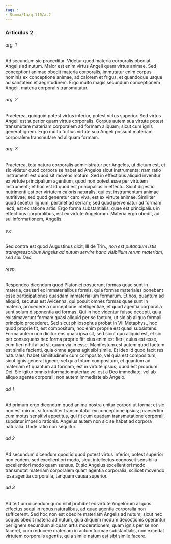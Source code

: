 ```yaml
---
tags : 
- Summa/Ia/q.110/a.2
---
```


### Articulus 2

###### arg. 1
Ad secundum sic proceditur. Videtur quod materia corporalis obediat Angelis ad nutum. Maior est enim virtus Angeli quam virtus animae. Sed conceptioni animae obedit materia corporalis, immutatur enim corpus hominis ex conceptione animae, ad calorem et frigus, et quandoque usque ad sanitatem et aegritudinem. Ergo multo magis secundum conceptionem Angeli, materia corporalis transmutatur.

###### arg. 2
Praeterea, quidquid potest virtus inferior, potest virtus superior. Sed virtus Angeli est superior quam virtus corporalis. Corpus autem sua virtute potest transmutare materiam corporalem ad formam aliquam; sicut cum ignis generat ignem. Ergo multo fortius virtute sua Angeli possunt materiam corporalem transmutare ad aliquam formam.

###### arg. 3
Praeterea, tota natura corporalis administratur per Angelos, ut dictum est, et sic videtur quod corpora se habet ad Angelos sicut instrumenta; nam ratio instrumenti est quod sit movens motum. Sed in effectibus aliquid invenitur ex virtute principalium agentium, quod non potest esse per virtutem instrumenti; et hoc est id quod est principalius in effectu. Sicut digestio nutrimenti est per virtutem caloris naturalis, qui est instrumentum animae nutritivae; sed quod generetur caro viva, est ex virtute animae. Similiter quod secetur lignum, pertinet ad serram; sed quod perveniatur ad formam lecti, est ex ratione artis. Ergo forma substantialis, quae est principalius in effectibus corporalibus, est ex virtute Angelorum. Materia ergo obedit, ad sui informationem, Angelis.

###### s.c.
Sed contra est quod Augustinus dicit, III de Trin., *non est putandum istis transgressoribus Angelis ad nutum servire hanc visibilium rerum materiam, sed soli Deo*.

###### resp.
Respondeo dicendum quod Platonici posuerunt formas quae sunt in materia, causari ex immaterialibus formis, quia formas materiales ponebant esse participationes quasdam immaterialium formarum. Et hos, quantum ad aliquid, secutus est Avicenna, qui posuit omnes formas quae sunt in materia, procedere a conceptione intelligentiae, et quod agentia corporalia sunt solum disponentia ad formas. Qui in hoc videntur fuisse decepti, quia existimaverunt formam quasi aliquid per se factum, ut sic ab aliquo formali principio procederet. Sed sicut philosophus probat in VII Metaphys., hoc quod proprie fit, est compositum, hoc enim proprie est quasi subsistens. Forma autem non dicitur ens quasi ipsa sit, sed sicut quo aliquid est, et sic per consequens nec forma proprie fit; eius enim est fieri, cuius est esse, cum fieri nihil aliud sit quam via in esse. Manifestum est autem quod factum est simile facienti, quia omne agens agit sibi simile. Et ideo id quod facit res naturales, habet similitudinem cum composito, vel quia est compositum, sicut ignis generat ignem; vel quia totum compositum, et quantum ad materiam et quantum ad formam, est in virtute ipsius; quod est proprium Dei. Sic igitur omnis informatio materiae vel est a Deo immediate, vel ab aliquo agente corporali; non autem immediate ab Angelo.

###### ad 1
Ad primum ergo dicendum quod anima nostra unitur corpori ut forma; et sic non est mirum, si formaliter transmutatur ex conceptione ipsius; praesertim cum motus sensitivi appetitus, qui fit cum quadam transmutatione corporali, subdatur imperio rationis. Angelus autem non sic se habet ad corpora naturalia. Unde ratio non sequitur.

###### ad 2
Ad secundum dicendum quod id quod potest virtus inferior, potest superior non eodem, sed excellentiori modo, sicut intellectus cognoscit sensibilia excellentiori modo quam sensus. Et sic Angelus excellentiori modo transmutat materiam corporalem quam agentia corporalia, scilicet movendo ipsa agentia corporalia, tanquam causa superior.

###### ad 3
Ad tertium dicendum quod nihil prohibet ex virtute Angelorum aliquos effectus sequi in rebus naturalibus, ad quae agentia corporalia non sufficerent. Sed hoc non est obedire materiam Angelis ad nutum; sicut nec coquis obedit materia ad nutum, quia aliquem modum decoctionis operantur per ignem secundum aliquam artis moderationem, quam ignis per se non faceret, cum reducere materiam in actum formae substantialis, non excedat virtutem corporalis agentis, quia simile natum est sibi simile facere.

